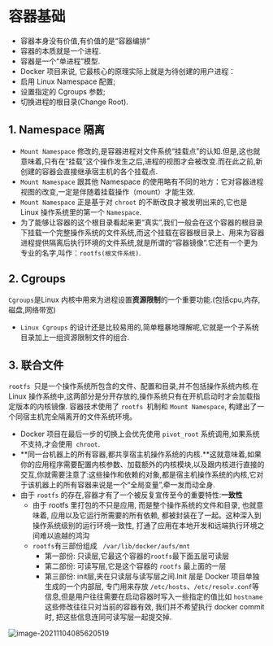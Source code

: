 # 容器基础

- 容器本身没有价值,有价值的是“容器编排”
- 容器的本质就是一个进程.
- 容器是一个“单进程”模型.
- Docker 项目来说, 它最核心的原理实际上就是为待创建的用户进程：
- 启用 Linux Namespace 配置;
- 设置指定的 Cgroups 参数;
- 切换进程的根目录(Change Root).

## 1. Namespace 隔离

- `Mount Namespace` 修改的,是容器进程对文件系统“挂载点”的认知.但是,这也就意味着,只有在“挂载”这个操作发生之后,进程的视图才会被改变.而在此之前,新创建的容器会直接继承宿主机的各个挂载点.
- `Mount Namespace` 跟其他 Namespace 的使用略有不同的地方：它对容器进程视图的改变,一定是伴随着挂载操作（mount）才能生效.
- `Mount Namespace` 正是基于对 `chroot` 的不断改良才被发明出来的,它也是 Linux 操作系统里的第一个 `Namespace`.
- 为了能够让容器的这个根目录看起来更“真实”,我们一般会在这个容器的根目录下挂载一个完整操作系统的文件系统,而这个挂载在容器根目录上、用来为容器进程提供隔离后执行环境的文件系统,就是所谓的“容器镜像”.它还有一个更为专业的名字,叫作：`rootfs(根文件系统)`.

## 2. Cgroups

`Cgroups`是Linux 内核中用来为进程设置**资源限制**的一个重要功能.(包括cpu,内存,磁盘,网络带宽)

- `Linux Cgroups` 的设计还是比较易用的,简单粗暴地理解呢,它就是一个子系统目录加上一组资源限制文件的组合.

## 3. 联合文件

`rootfs `只是一个操作系统所包含的文件、配置和目录,并不包括操作系统内核.在 Linux 操作系统中,这两部分是分开存放的,操作系统只有在开机启动时才会加载指定版本的内核镜像. 容器技术使用了 `rootfs `机制和 `Mount Namespace`, 构建出了一个同宿主机完全隔离开的文件系统环境。

- Docker 项目在最后一步的切换上会优先使用 `pivot_root` 系统调用,如果系统不支持,才会使用` chroot`.
- **同一台机器上的所有容器,都共享宿主机操作系统的内核.**这就意味着,如果你的应用程序需要配置内核参数、加载额外的内核模块,以及跟内核进行直接的交互,你就需要注意了:这些操作和依赖的对象,都是宿主机操作系统的内核,它对于该机器上的所有容器来说是一个“全局变量”,牵一发而动全身.
- 由于 `rootfs` 的存在,容器才有了一个被反复宣传至今的重要特性:**一致性**
  - 由于 rootfs 里打包的不只是应用, 而是整个操作系统的文件和目录, 也就意味着, 应用以及它运行所需要的所有依赖, 都被封装在了一起。这种深入到操作系统级别的运行环境一致性, 打通了应用在本地开发和远端执行环境之间难以逾越的鸿沟
  - `rootfs`有三部份组成 ` /var/lib/docker/aufs/mnt`
    - 第一部份: 只读层,它最这个容器的`rootfs`最下面五层可读层
    - 第二部份: 可读写层,它是这个容器的 `rootfs` 最上面的一层
    - 第三部份: init层,夹在只读层与读写层之间.Init 层是 Docker 项目单独生成的一个内部层, 专门用来存放 `/etc/hosts`、`/etc/resolv.conf`等信息,但是用户往往需要在启动容器时写入一些指定的值比如 `hostname`这些修改往往只对当前的容器有效, 我们并不希望执行 docker commit 时, 把这些信息连同可读写层一起提交掉.

![image-20211104085620519](http://imgur.thinkgos.cn/imgur/202111040856632.png)